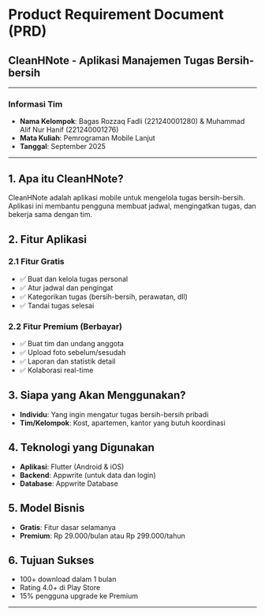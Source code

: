 # Product Requirement Document (PRD)
## CleanHNote - Aplikasi Manajemen Tugas Bersih-bersih

---

### Informasi Tim
- **Nama Kelompok**: Bagas Rozzaq Fadli (221240001280) & Muhammad Alif Nur Hanif (221240001276)
- **Mata Kuliah**: Pemrograman Mobile Lanjut
- **Tanggal**: September 2025

---

## 1. Apa itu CleanHNote?

CleanHNote adalah aplikasi mobile untuk mengelola tugas bersih-bersih. Aplikasi ini membantu pengguna membuat jadwal, mengingatkan tugas, dan bekerja sama dengan tim.

## 2. Fitur Aplikasi

### 2.1 Fitur Gratis
- ✅ Buat dan kelola tugas personal
- ✅ Atur jadwal dan pengingat
- ✅ Kategorikan tugas (bersih-bersih, perawatan, dll)
- ✅ Tandai tugas selesai

### 2.2 Fitur Premium (Berbayar)
- ✅ Buat tim dan undang anggota
- ✅ Upload foto sebelum/sesudah
- ✅ Laporan dan statistik detail
- ✅ Kolaborasi real-time

## 3. Siapa yang Akan Menggunakan?

- **Individu**: Yang ingin mengatur tugas bersih-bersih pribadi
- **Tim/Kelompok**: Kost, apartemen, kantor yang butuh koordinasi

## 4. Teknologi yang Digunakan

- **Aplikasi**: Flutter (Android & iOS)
- **Backend**: Appwrite (untuk data dan login)
- **Database**: Appwrite Database

## 5. Model Bisnis

- **Gratis**: Fitur dasar selamanya
- **Premium**: Rp 29.000/bulan atau Rp 299.000/tahun

## 6. Tujuan Sukses

- 100+ download dalam 1 bulan
- Rating 4.0+ di Play Store
- 15% pengguna upgrade ke Premium

---

